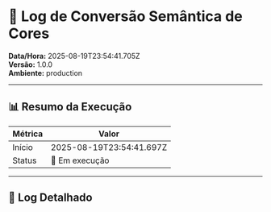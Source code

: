 # 🎨 Log de Conversão Semântica de Cores

**Data/Hora:** 2025-08-19T23:54:41.705Z  
**Versão:** 1.0.0  
**Ambiente:** production

---

## 📊 Resumo da Execução

| Métrica | Valor |
|---------|-------|
| Início | 2025-08-19T23:54:41.697Z |
| Status | 🔄 Em execução |

---

## 📝 Log Detalhado

